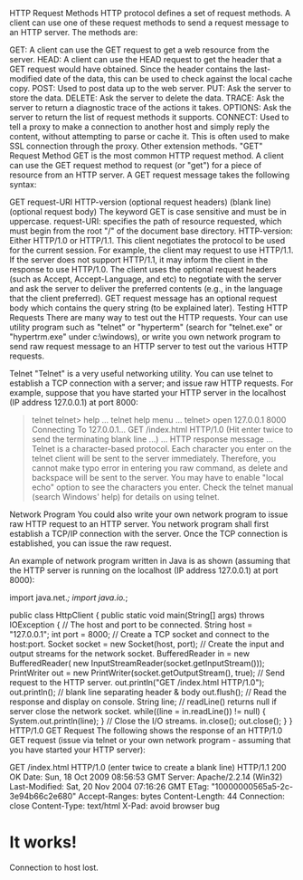 HTTP Request Methods
HTTP protocol defines a set of request methods. A client can use one of these request methods to send a request message to an HTTP server. The methods are:

GET: A client can use the GET request to get a web resource from the server.
HEAD: A client can use the HEAD request to get the header that a GET request would have obtained. Since the header contains the last-modified date of the data, this can be used to check against the local cache copy.
POST: Used to post data up to the web server.
PUT: Ask the server to store the data.
DELETE: Ask the server to delete the data.
TRACE: Ask the server to return a diagnostic trace of the actions it takes.
OPTIONS: Ask the server to return the list of request methods it supports.
CONNECT: Used to tell a proxy to make a connection to another host and simply reply the content, without attempting to parse or cache it. This is often used to make SSL connection through the proxy.
Other extension methods.
"GET" Request Method
GET is the most common HTTP request method. A client can use the GET request method to request (or "get") for a piece of resource from an HTTP server. A GET request message takes the following syntax:

GET request-URI HTTP-version
(optional request headers)
(blank line)
(optional request body)
The keyword GET is case sensitive and must be in uppercase.
request-URI: specifies the path of resource requested, which must begin from the root "/" of the document base directory.
HTTP-version: Either HTTP/1.0 or HTTP/1.1. This client negotiates the protocol to be used for the current session. For example, the client may request to use HTTP/1.1. If the server does not support HTTP/1.1, it may inform the client in the response to use HTTP/1.0.
The client uses the optional request headers (such as Accept, Accept-Language, and etc) to negotiate with the server and ask the server to deliver the preferred contents (e.g., in the language that the client preferred).
GET request message has an optional request body which contains the query string (to be explained later).
Testing HTTP Requests
There are many way to test out the HTTP requests. Your can use utility program such as "telnet" or "hyperterm" (search for "telnet.exe" or "hypertrm.exe" under c:\windows), or write you own network program to send raw request message to an HTTP server to test out the various HTTP requests.

Telnet
"Telnet" is a very useful networking utility.  You can use telnet to establish a TCP connection with a server; and issue raw HTTP requests.  For example, suppose that you have started your HTTP server in the localhost (IP address 127.0.0.1) at port 8000:

> telnet
telnet> help
... telnet help menu ...
telnet> open 127.0.0.1 8000
Connecting To 127.0.0.1...
GET /index.html HTTP/1.0
(Hit enter twice to send the terminating blank line ...)
... HTTP response message ...
Telnet is a character-based protocol. Each character you enter on the telnet client will be sent to the server immediately. Therefore, you cannot make typo error in entering you raw command, as delete and backspace will be sent to the server. You may have to enable "local echo" option to see the characters you enter. Check the telnet manual (search Windows' help) for details on using telnet.

Network Program
You could also write your own network program to issue raw HTTP request to an HTTP server.  You network program shall first establish a TCP/IP connection with the server.  Once the TCP connection is established, you can issue the raw request.

An example of network program written in Java is as shown (assuming that the HTTP server is running on the localhost (IP address 127.0.0.1) at port 8000):

import java.net.*;
import java.io.*;
   
public class HttpClient {
   public static void main(String[] args) throws IOException {
      // The host and port to be connected.
      String host = "127.0.0.1";
      int port = 8000;
      // Create a TCP socket and connect to the host:port.
      Socket socket = new Socket(host, port);
      // Create the input and output streams for the network socket.
      BufferedReader in
         = new BufferedReader(
              new InputStreamReader(socket.getInputStream()));
      PrintWriter out
         = new PrintWriter(socket.getOutputStream(), true);
      // Send request to the HTTP server.
      out.println("GET /index.html HTTP/1.0");
      out.println();   // blank line separating header & body
      out.flush();
      // Read the response and display on console.
      String line;
      // readLine() returns null if server close the network socket.
      while((line = in.readLine()) != null) {
         System.out.println(line);
      }
      // Close the I/O streams.
      in.close();
      out.close();
   }
}
HTTP/1.0 GET Request
The following shows the response of an HTTP/1.0 GET request (issue via telnet or your own network program - assuming that you have started your HTTP server):

GET /index.html HTTP/1.0
(enter twice to create a blank line)
HTTP/1.1 200 OK
Date: Sun, 18 Oct 2009 08:56:53 GMT
Server: Apache/2.2.14 (Win32)
Last-Modified: Sat, 20 Nov 2004 07:16:26 GMT
ETag: "10000000565a5-2c-3e94b66c2e680"
Accept-Ranges: bytes
Content-Length: 44
Connection: close
Content-Type: text/html
X-Pad: avoid browser bug
   
<html><body><h1>It works!</h1></body></html>
   
Connection to host lost.